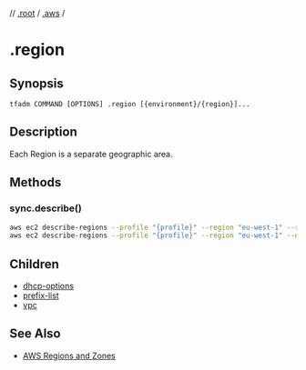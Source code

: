 // [.root] / [.aws] /

# .region

## Synopsis

```
tfadm COMMAND [OPTIONS] .region [{environment}/{region}]...
```

## Description

Each Region is a separate geographic area.

## Methods

### sync.describe()

```bash
aws ec2 describe-regions --profile "{profile}" --region "eu-west-1" --region-names "{region}" --query "Regions" --no-paginate --output json || \
aws ec2 describe-regions --profile "{profile}" --region "eu-west-1" --query "Regions" --no-paginate --output json
```

## Children

- [dhcp-options](../../networking/.tfadm/resources/dhcp-options.md)
- [prefix-list](../../networking/.tfadm/resources/prefix-list.md)
- [vpc](../../networking/.tfadm/resources/vpc.md)

## See Also

- [AWS Regions and Zones](https://docs.aws.amazon.com/AWSEC2/latest/UserGuide/using-regions-availability-zones.html)

[.aws]: README.md
[.root]: ../../../.tfadm/resources/README.md

